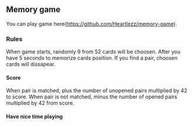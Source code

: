## Memory game

You can play game here(https://github.com/Heartlezz/memory-game).

### Rules
When game starts, randomly 9 from 52 cards will be choosen. 
After you have 5 seconds to memorize cards position. If you find a pair, choosen cards will dissapear. 

#### Score
When pair is matched, plus the number of unopened pairs multiplied by 42 to score. 
When pair is not matched, minus the number of opened pairs multiplied by 42 from score.

#### Have nice time playing
